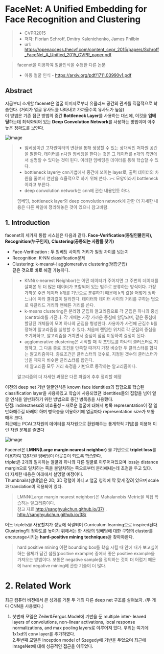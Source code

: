 # FaceNet: A Unified Embedding for Face Recognition and Clustering
> * CVPR2015
> * 저자: Florian Schroff, Dmitry Kalenichenko, James Philbin
> * url: https://openaccess.thecvf.com/content_cvpr_2015/papers/Schroff_FaceNet_A_Unified_2015_CVPR_paper.pdf


> facenet을 이용하여 얼굴인식을 수행한 다른 논문
> * 아동 얼굴 인식 - https://arxiv.org/pdf/1711.03990v1.pdf 

## Abstract
지금부터 소개할 facenet은 얼굴 이미지로부터 유클리드 공간의 관계를 직접적으로 학습한다. (거리가 얼굴 유사도를 나타내고 가까울수록 유사도가 높음)   
이 방법은 기존 접근 방법의 중간 **Bottleneck Layer**를 사용하는 대신에, 이것을 **임베딩**하는데 최적화되어 있는 **Deep Convolution Network**를 사용하는 방법이며 아주 높은 정확도를 보인다. 

![image](https://user-images.githubusercontent.com/67731178/126897715-84459892-b56c-44ac-8fe3-0f14df39762c.png)

> * 임베딩이란 고차원벡터의 변환을 통해 생성할 수 있는 상대적인 저차원 공간을 말한다. 데이터를 n차원 임베딩을 한다는 것은 그 데이터를 n개의 측면에서 설명할 수 있다는 것이 된다. 이러한 임베딩은 데이터를 통해 학습할 수 있다.   
> * bottleneck layer는 cnn기법에서 중간에 쓰이는 layer로, 출력 데이터의 차원을 줄여서 연산을 효율적으로 하기 위해 쓴다. >< 모양이라서 bottleneck이라고 부른다.   
> * deep convolution network는 cnn에 관한 내용인듯 하다.   
> 
> 임베딩, bottleneck layer와 deep convolution network에 관한 더 자세한 내용은 다른 파일에 정리해놓은 것이 있으니 참고바람.

## 1.	Introduction

facenet의 세가지 통합 시스템은 다음과 같다.
**Face-Verification(동일인물인지), Recognition(누구인지), Clustering(공통되는 사람들 찾기)**
* Face-Verification : 두 임베딩 사이의 거리가 일정 차이를 넘는지
* Recognition: K-NN classification문제
* Clustering: k-means나 agglomerative clustering(병합군집)   
같은 것으로 바로 해결 가능하다.

> * KNN(k-nearest Neighbor)는 어떤 데이터가 주어지면 그 주변의 데이터를 살펴본 뒤 더 많은 데이터가 포함되어 있는 범주로 분류하는 방식이다. 가장 가까운 주변 데이터 k개를 기반으로 분류하기 때문에 k의 값을 어떻게 정하느냐에 따라 결과값이 달라진다. 데이터와 데이터 사이의 거리를 구하는 법으로 유클리드 거리와 맨해튼 거리를 쓴다.
> * k-means clustering은 분리형 군집화 알고리즘으로 각 군집은 하나의 중심(centroid)를 가진다. 각 개체는 가장 가까운 중심에 할당되며, 같은 중심에 할당된 개체들이 모여 하나의 군집을 형성한다. 사용자가 사전에 군집수 k를 정해야 알고리즘을 실행할 수 있다. 처음에 랜덤한 위치로 각 군집의 중심을 초기화하고, 알고리즘을 거치면서 중심이 점점 이동하여 결정이 된다.
> * agglomerative clustering은 시작할 때 각 포인트를 하나의 클러스터로 지정하고, 그 다음 종료 조건을 만족할 때까지 가장 비슷한 두 클러스터를 합치는 알고리즘이다. 종료조건은 클러스터의 갯수로, 지정된 갯수의 클러스터가 남을 때까지 비슷한 클러스터를 합친다.   
> 세 알고리즘 모두 거리 측정을 기반으로 동작하는 알고리즘이다.
> 
> 알고리즘의 더 자세한 과정은 다른 파일에 추후 정리할 예정


이전의 deep net 기반 얼굴인식은 known face identities의 집합으로 학습된 classification layer을 사용하였고 학습에 사용되었던 identities들의 집합을 넘어 얼굴 인식을 일반화하기 위한 방법으로 중간 병목층을 사용했다.   
단점: indirectness와 비효율성 – 새로운 얼굴에 대해서 병목 representation이 잘 일반화해주길 바래야 하며 병목층을 이용하기에 얼굴마다 representation size가 보통 매우 크다.   
최근에는 PCA(고차원의 데이터를 저차원으로 환원해주는 통계학적 기법)를 이용해 이런 차원 문제를 줄였다


![image](https://user-images.githubusercontent.com/67731178/126897721-618a609d-0e3b-42c5-88b2-84100c15011b.png)

Facenet은 **LMNN(Large margin nearest neighbor)** 을 기반으로 **triplet loss**를 이용하여 128차원 임베딩이 아웃풋이 되도록 학습한다.   
triplet은 2개의 일치하는 얼굴과 하나의 다른 얼굴로 이루어져있으며 loss는 distance margin으로 일치하는 쪽을 불일치하는 쪽으로부터 분리해내는데 초점을 두고 있댜.   
더 자세한 내용은 아래에서 설명할 예정이다.   
Thumbnails(썸네일)은 2D, 3D 정렬이 아니고 얼굴 영역에 딱 맞게 잘려 있으며 scale과 translation이 적용되어 있다.
> LMNN(Large margin nearest neighbor)은  Mahalanobis Metric을 직접 학습하는 알고리즘이다.   
> 참고 자료 http://sanghyukchun.github.io/37/ , http://sanghyukchun.github.io/38/

어느 triplets을 사용할지가 성능에 직결되며 Curriculum learning으로 inspired된다.
Clustering의 정확도를 높이기 위해서는 한 사람의 임베딩에 대한 구형의 cluster를 encourage시키는 **hard-positive mining techniques**을 찾아야한다.
> hard positive mining 이란 bounding box를 학습 시킬 때 안에 내가 보고싶어하는 물체가 담긴 샘플(positive example) 중에서 좋은 positive example을 가져오는 방법이다.
> 보통은 negative sample을 정의하는 것이 더 어렵기 때문에 hard negative mining에 관한 기술이 더 많다.

# 2. Related Work
최근 컴퓨터 비전에서 큰 성과를 거둔 두 개의 다른 deep net 구조를 살펴보자. (두 개 다 CNN을 사용했다.)
1. 첫번째 모델은 Zeiler&Fergus Model에 기반을 둔 multiple inter- leaved layers of convolutions, non-linear activations, local response normalizations, and max pooling layers로 이루어져 있다. 우리는 여기에 1x1xd의 conv layer를 추가하였다.   
2.두번째 모델은 Inception model of Szegedy에 기반을 두었으며 최근에 ImageNet에 대해 성공적인 접근을 이루었다.



